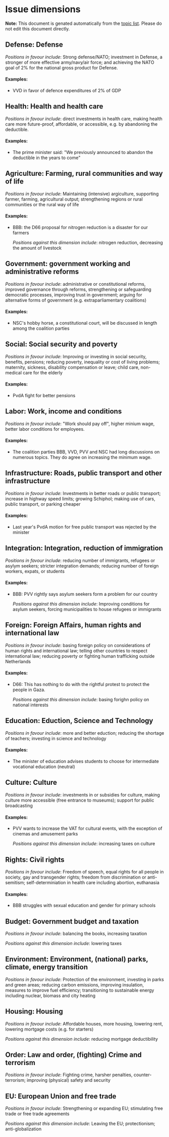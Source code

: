 # Issue dimensions

**Note:** This document is genated automatically from the [topic list](topics.yml).
Please do not edit this document directly.



## Defense: Defense 

_Positions in favour include_: Strong defense/NATO; investment in Defense, a stronger of more effective army/navy/air force; and achieving the NATO goal of 2% for the national gross product for Defense.

#### Examples:

- VVD in favor of defence expenditures of 2% of GDP
  
  

## Health: Health and health care 

_Positions in favour include_: direct investments in health care, making health care more future-proof, affordable, or accessible, e.g. by abandoning the deductible.

#### Examples:

- The prime minister said: "We previously announced to abandon the deductible in the years to come"
  
  

## Agriculture: Farming, rural communities and way of life 

_Positions in favour include_: Maintaining (intensive) argiculture, supporting farmer, farming, agricultural output; strengthening regions or rural communities or the rural way of life

#### Examples:

- BBB: the D66 proposal for nitrogen reduction is a disaster for our farmers
  
  _Positions against this dimension include_: nitrogen reduction, decreasing the amount of livestock



## Government: government working and administrative reforms 

_Positions in favour include_: administrative or constitutional reforms, improved governance through reforms, strengthening or safeguarding democratic processes, improving trust in government; arguing for alternative forms of government (e.g. extraparliamentary coalitions)

#### Examples:

- NSC's hobby horse, a constitutional court, will be discussed in length among the coalition parties
  
  

## Social: Social security and poverty 

_Positions in favour include_: Improving or investing in social security, benefits, pensions; reducing poverty, inequality or cost of living problems; maternity, sickness, disability compensation or leave; child care, non-medical care for the elderly

#### Examples:

- PvdA fight for better pensions
  
  

## Labor: Work, income and conditions 

_Positions in favour include_: "Work should pay off", higher minium wage,  better labor conditions for employees.

#### Examples:

- The coalition parties BBB, VVD, PVV and NSC had long discussions on numerous topics. They do agree on increasing the minimum wage.
  
  

## Infrastructure: Roads, public transport and other infrastructure 

_Positions in favour include_: Investments in better roads or public transport; increase in highway speed limits; growing Schiphol; making use of cars, public transport, or parking cheaper

#### Examples:

- Last year's PvdA motion for free public transport was rejected by the minister
  
  

## Integration: Integration, reduction of immigration 

_Positions in favour include_: reducing number of immigrants, refugees or asylym seekers; stricter integration demands; reducing number of foreign workers, expats, or students

#### Examples:

- BBB: PVV rightly says asylum seekers form a problem for our country
  
  _Positions against this dimension include_: Improving conditions for asylum seekers, forcing municipalities to house refugees or immigrants



## Foreign: Foreign Affairs, human rights and international law 

_Positions in favour include_: basing foreign policy on considerations of human rights and international law; telling other countries to respect international law; reducing poverty or fighting human trafficking outside Netherlands

#### Examples:

- D66: This has nothing to do with the rightful protest to protect the people in Gaza.
  
  _Positions against this dimension include_: basing forighn policy on national interests



## Education: Eduction, Science and Technology 

_Positions in favour include_: more and better eduction; reducing the shortage of teachers; investing in science and technology

#### Examples:

- The minister of education advises students to choose for intermediate vocational education (neutral)
  
  

## Culture: Culture 

_Positions in favour include_: investments in or subsidies for culture, making culture more accessible (free entrance to museums); support for public broadcasting

#### Examples:

- PVV wants to increase the VAT for cultural events, with the exception of cinemas and amusement parks
  
  _Positions against this dimension include_: increasing taxes on culture



## Rights: Civil rights 

_Positions in favour include_: Freedom of speech, equal rights for all people in society, gay and transgender rights; freedom from discrimination or anti-semitism; self-determiniation in health care including abortion, euthanasia

#### Examples:

- BBB struggles with sexual education and gender for primary schools
  
  

## Budget: Government budget and taxation 

_Positions in favour include_: balancing the books, increasing taxation

_Positions against this dimension include_: lowering taxes



## Environment: Environment, (national) parks, climate, energy transition 

_Positions in favour include_: Protection of the environment, investing in parks and green areas; reducing carbon emissions, improving insulation, measures to improve fuel efficiency; transitioning to sustainable energy including nuclear, biomass and city heating



## Housing: Housing 

_Positions in favour include_: Affordable houses, more housing, lowering rent, lowering mortgage costs (e.g. for starters)

_Positions against this dimension include_: reducing mortgage deductibility



## Order: Law and order, (fighting) Crime and terrorism 

_Positions in favour include_: Fighting crime, harsher penalties, counter-terrorism; improving (physical) safety and security



## EU: European Union and free trade 

_Positions in favour include_: Strengthening or expanding EU; stimulating free trade or free trade agreements

_Positions against this dimension include_: Leaving the EU; protectionism; anti-globalization

